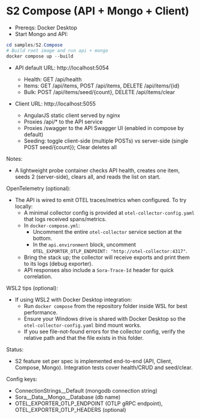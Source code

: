 # S2 Compose (API + Mongo + Client)

- Prereqs: Docker Desktop
- Start Mongo and API:

```powershell
cd samples/S2.Compose
# Build root image and run api + mongo
docker compose up --build
```

- API default URL: http://localhost:5054
  - Health: GET /api/health
  - Items: GET /api/items, POST /api/items, DELETE /api/items/{id}
  - Bulk: POST /api/items/seed/{count}, DELETE /api/items/clear

- Client URL: http://localhost:5055
  - AngularJS static client served by nginx
  - Proxies /api/* to the API service
  - Proxies /swagger to the API Swagger UI (enabled in compose by default)
  - Seeding: toggle client-side (multiple POSTs) vs server-side (single POST seed/{count}); Clear deletes all

Notes:
- A lightweight probe container checks API health, creates one item, seeds 2 (server-side), clears all, and reads the list on start.

OpenTelemetry (optional):
- The API is wired to emit OTEL traces/metrics when configured. To try locally:
  - A minimal collector config is provided at `otel-collector-config.yaml` that logs received spans/metrics.
  - In `docker-compose.yml`:
    - Uncomment the entire `otel-collector` service section at the bottom.
    - In the `api.environment` block, uncomment `OTEL_EXPORTER_OTLP_ENDPOINT: "http://otel-collector:4317"`.
  - Bring the stack up; the collector will receive exports and print them to its logs (debug exporter).
  - API responses also include a `Sora-Trace-Id` header for quick correlation.

WSL2 tips (optional):
- If using WSL2 with Docker Desktop integration:
  - Run `docker compose` from the repository folder inside WSL for best performance.
  - Ensure your Windows drive is shared with Docker Desktop so the `otel-collector-config.yaml` bind mount works.
  - If you see file-not-found errors for the collector config, verify the relative path and that the file exists in this folder.

Status:
- S2 feature set per spec is implemented end-to-end (API, Client, Compose, Mongo). Integration tests cover health/CRUD and seed/clear.

Config keys:
- ConnectionStrings__Default (mongodb connection string)
- Sora__Data__Mongo__Database (db name)
 - OTEL_EXPORTER_OTLP_ENDPOINT (OTLP gRPC endpoint), OTEL_EXPORTER_OTLP_HEADERS (optional)
